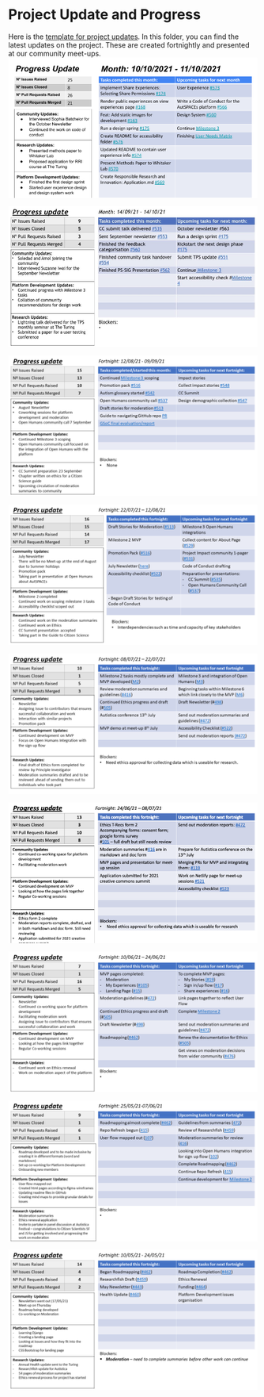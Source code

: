 # Project Update and Progress

Here is the [template for project updates](https://docs.google.com/presentation/d/1rewwixnxGmDKqDqk1eQf9149eQiy9TCIcMDkyycuyP8/edit#slide=id.gf8d27a72b9_2_75). In this folder, you can find the latest updates on the project. 
These are created fortnightly and presented at our community meet-ups. 
![image of the progress update for the AutSPACEs project from October to November](progress-images/November_Progress_Updates.png)

![image of third progress update for the AutSPACEs project from September to October](progress-images/9-progress-update.jpeg)

![image of third progress update for the AutSPACEs project](progress-images/7-progress-update.png)

![image of third progress update for the AutSPACEs project](progress-images/6-progress-update.png)

![image of third progress update for the AutSPACEs project](progress-images/5-progress-update.png)

![image of third progress update for the AutSPACEs project](progress-images/4-progress-update.png)

![image of third progress update for the AutSPACEs project](progress-images/3-progress-update.png)

![image of second progress update for the AutSPACEs project](progress-images/2-progress-update.png)

![image of first progress update for the AutSPACEs project](progress-images/1-progress-update.png)

